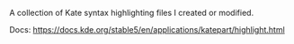 A collection of Kate syntax highlighting files I created or modified.

Docs: https://docs.kde.org/stable5/en/applications/katepart/highlight.html
